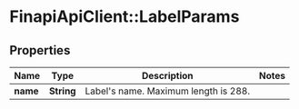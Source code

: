 # FinapiApiClient::LabelParams

## Properties
Name | Type | Description | Notes
------------ | ------------- | ------------- | -------------
**name** | **String** | Label&#39;s name. Maximum length is 288. | 


